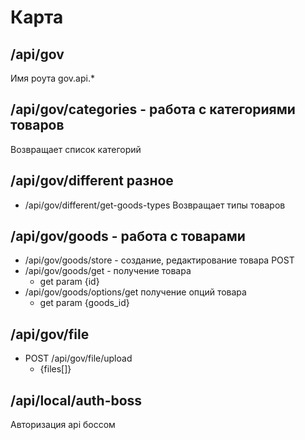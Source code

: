 # Карта
## /api/gov
Имя роута gov.api.*

## /api/gov/categories  - работа с категориями товаров
Возвращает список категорий

## /api/gov/different разное
- /api/gov/different/get-goods-types Возвращает типы товаров

## /api/gov/goods - работа с товарами
- /api/gov/goods/store - создание, редактирование товара POST
- /api/gov/goods/get - получение товара
  - get param {id}
- /api/gov/goods/options/get получение опций товара
  - get param {goods_id}

## /api/gov/file
- POST /api/gov/file/upload
  - {files[]}

## /api/local/auth-boss
  Авторизация api боссом